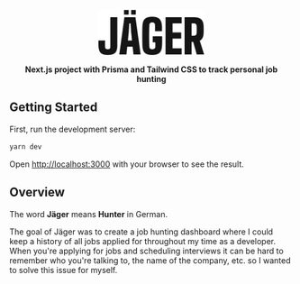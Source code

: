 <p align="center">
  <img src="https://raw.githubusercontent.com/ernstoarllano/ernestoarellano.dev/1358f5c0d32974a58592ec7d726ce06febd9993a/public/jager.svg" height="80">
</p>

<p align="center">
  <strong>Next.js project with Prisma and Tailwind CSS to track personal job hunting</strong>
</p>

## Getting Started

First, run the development server:

```bash
yarn dev
```

Open [http://localhost:3000](http://localhost:3000) with your browser to see the result.

## Overview

The word **Jäger** means **Hunter** in German.

The goal of Jäger was to create a job hunting dashboard where I could keep a history of all jobs applied for throughout my time as a developer. When you're applying for jobs and scheduling interviews it can be hard to remember who you're talking to, the name of the company, etc. so I wanted to solve this issue for myself.
